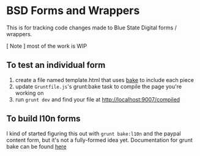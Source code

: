 BSD Forms and Wrappers
============

This is for tracking code changes made to Blue State Digital forms / wrappers.

[ Note ] most of the work is WIP


## To test an individual form

1. create a file named template.html that uses [bake](https://www.npmjs.org/package/grunt-bake)
to include each piece
2. update `Gruntfile.js`'s grunt:bake task to compile the page you're working on
3. run `grunt dev` and find your file at <http://localhost:9007/compiled>


## To build l10n forms

I kind of started figuring this out with `grunt bake:l10n` and the paypal content
form, but it's not a fully-formed idea yet. Documentation for grunt bake can be
found [here](https://www.npmjs.org/package/grunt-bake)
